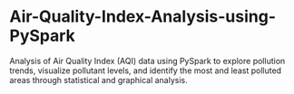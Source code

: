 # Air-Quality-Index-Analysis-using-PySpark
Analysis of Air Quality Index (AQI) data using PySpark to explore pollution trends, visualize pollutant levels, and identify the most and least polluted areas through statistical and graphical analysis.
